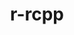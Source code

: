 ---
title: "r-rcpp"
layout: cache
categories: [package, develop]
meta: {"versions": ["1.0.10", "1.0.9"], "compilers": ["gcc@=7.5.0"], "oss": ["ubuntu18.04"], "platforms": ["linux"], "targets": ["x86_64_v3"], "stacks": ["build_systems", "root"], "num_specs": 5, "num_specs_by_stack": {"build_systems": 5, "root": 5}}
spec_details: [{"hash": "slfvzzjmqul4gd4h6kkupjlwqpyu7qez", "compiler": "gcc@=7.5.0", "versions": ["1.0.10"], "os": "ubuntu18.04", "platform": "linux", "target": "x86_64_v3", "variants": ["build_system=generic"], "stacks": ["build_systems", "root"], "size": "-", "tarball": "https://binaries.spack.io/develop/build_cache/linux-ubuntu18.04-x86_64_v3/gcc-7.5.0/r-rcpp-1.0.10/linux-ubuntu18.04-x86_64_v3-gcc-7.5.0-r-rcpp-1.0.10-slfvzzjmqul4gd4h6kkupjlwqpyu7qez.spack"}, {"hash": "3jhob4cm4aq5pjtvbudwzpdfjhhw6rld", "compiler": "gcc@=7.5.0", "versions": ["1.0.10"], "os": "ubuntu18.04", "platform": "linux", "target": "x86_64_v3", "variants": ["build_system=generic"], "stacks": ["build_systems", "root"], "size": "-", "tarball": "https://binaries.spack.io/develop/build_cache/linux-ubuntu18.04-x86_64_v3/gcc-7.5.0/r-rcpp-1.0.10/linux-ubuntu18.04-x86_64_v3-gcc-7.5.0-r-rcpp-1.0.10-3jhob4cm4aq5pjtvbudwzpdfjhhw6rld.spack"}, {"hash": "5l6ij47mo5onz5r5zhmkz4ake366bd23", "compiler": "gcc@=7.5.0", "versions": ["1.0.10"], "os": "ubuntu18.04", "platform": "linux", "target": "x86_64_v3", "variants": ["build_system=generic"], "stacks": ["build_systems", "root"], "size": "-", "tarball": "https://binaries.spack.io/develop/build_cache/linux-ubuntu18.04-x86_64_v3/gcc-7.5.0/r-rcpp-1.0.10/linux-ubuntu18.04-x86_64_v3-gcc-7.5.0-r-rcpp-1.0.10-5l6ij47mo5onz5r5zhmkz4ake366bd23.spack"}, {"hash": "td32m5wodh7tbewlmauagpf7cuxxdm2d", "compiler": "gcc@=7.5.0", "versions": ["1.0.9"], "os": "ubuntu18.04", "platform": "linux", "target": "x86_64_v3", "variants": ["build_system=generic"], "stacks": ["build_systems", "root"], "size": "-", "tarball": "https://binaries.spack.io/develop/build_cache/linux-ubuntu18.04-x86_64_v3/gcc-7.5.0/r-rcpp-1.0.9/linux-ubuntu18.04-x86_64_v3-gcc-7.5.0-r-rcpp-1.0.9-td32m5wodh7tbewlmauagpf7cuxxdm2d.spack"}, {"hash": "zt6ofotrzvkzxluzn6dqr3pnd63qsxuy", "compiler": "gcc@=7.5.0", "versions": ["1.0.10"], "os": "ubuntu18.04", "platform": "linux", "target": "x86_64_v3", "variants": ["build_system=generic"], "stacks": ["build_systems", "root"], "size": "-", "tarball": "https://binaries.spack.io/develop/build_cache/linux-ubuntu18.04-x86_64_v3/gcc-7.5.0/r-rcpp-1.0.10/linux-ubuntu18.04-x86_64_v3-gcc-7.5.0-r-rcpp-1.0.10-zt6ofotrzvkzxluzn6dqr3pnd63qsxuy.spack"}]
---